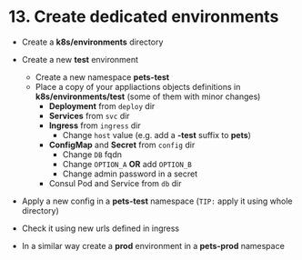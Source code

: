 # 13. Create dedicated environments

* Create a **k8s/environments** directory
* Create a new **test** environment
  * Create a new namespace **pets-test**
  * Place a copy of your appliactions objects definitions in **k8s/environments/test** (some of them with minor changes)
    * **Deployment** from `deploy` dir
    * **Services** from `svc` dir
    * **Ingress** from `ingress` dir
      * Change `host` value (e.g. add a **-test** suffix to **pets**)
    * **ConfigMap** and **Secret** from `config` dir
      * Change `DB` fqdn
      * Change `OPTION_A` **OR** add `OPTION_B`
      * Change admin password in a secret
    * Consul Pod and Service from `db` dir

* Apply a new config in a **pets-test** namespace (`TIP:` apply it using whole directory)
* Check it using new urls defined in ingress

* In a similar way create a **prod** environment in a **pets-prod** namespace
